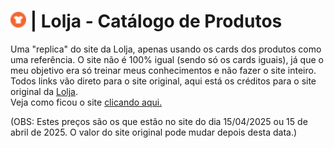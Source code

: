 #  <img src="/img/icon.png" alt="Texto Alternativo" height="25px">   | Lolja - Catálogo de Produtos
Uma "replica" do site da Lolja, apenas usando os cards dos produtos como uma referência. O site não é 100% igual (sendo só os cards iguais), já que o meu objetivo era só treinar meus conhecimentos e não fazer o site inteiro. Todos links vão direto para o site original, aqui está os créditos para o site original da [Lolja](https://www.lolja.com.br). <br>
Veja como ficou o site [clicando aqui.](https://lolja-catalogo.netlify.app/)

(OBS: Estes preços são os que estão no site do dia 15/04/2025 ou 15 de abril de 2025. O valor do site original pode mudar depois desta data.)

#
